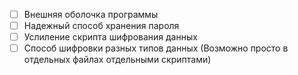 - [ ]  Внешняя оболочка программы
- [ ]  Надежный способ хранения пароля
- [ ]  Услиление скрипта шифрования данных
- [ ]  Способ шифровки разных типов данных (Возможно просто в отдельных файлах отдельными скриптами)
